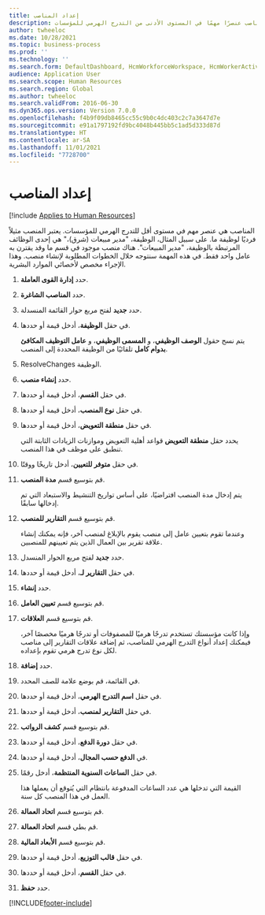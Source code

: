```yaml
---
title: إعداد المناصب
description: يصف هذا الموضوع كيف تعتبر المناصب عنصرًا مهمًا في المستوى الأدنى من التدرج الهرمي للمؤسسات.
author: twheeloc
ms.date: 10/28/2021
ms.topic: business-process
ms.prod: ''
ms.technology: ''
ms.search.form: DefaultDashboard, HcmWorkforceWorkspace, HcmWorkerActivityChart, HcmAllWorkersListPart, HcmPosition, HcmPositionNewPosition, HcmJobLookup, HcmPositionReportsToDialog, HcmPositionLookup, FinancialDimensionDefaultTemplatesLookup, DimensionLookup, HcmPersonnelManagementWorkspace
audience: Application User
ms.search.scope: Human Resources
ms.search.region: Global
ms.author: twheeloc
ms.search.validFrom: 2016-06-30
ms.dyn365.ops.version: Version 7.0.0
ms.openlocfilehash: f4b9f09db8465cc55c9b0c4dc403c2c7a3647d7e
ms.sourcegitcommit: e91a1797192fd9bc4048b445bb5c1ad5d333d87d
ms.translationtype: HT
ms.contentlocale: ar-SA
ms.lasthandoff: 11/01/2021
ms.locfileid: "7728700"
---
```

# <a name="set-up-positions"></a>إعداد المناصب

[!include [Applies to Human Resources](../includes/applies-to-hr.md)]



المناصب هي عنصر مهم في مستوى أقل للتدرج الهرمي للمؤسسات. يعتبر المنصب مثيلاً فرديًا لوظيفة ما. على سبيل المثال، الوظيفة، "مدير مبيعات (شرق)،" هي إحدى الوظائف المرتبطة بالوظيفة، "مدير المبيعات". هناك منصب موجود في قسم ما وقد يقترن به عامل واحد فقط. في هذه المهمة سنتوجه خلال الخطوات المطلوبة لإنشاء منصب. وهذا الإجراء مخصص لأخصائي الموارد البشرية.

1. حدد **إدارة القوى العاملة**.
2. حدد **المناصب الشاغرة**.
3. حدد **جديد** لفتح مربع حوار القائمة المنسدلة.
4. في حقل **الوظيفة**، أدخل قيمة أو حددها.

    يتم نسح حقول **الوصف الوظيفي**، و **المسمى الوظيفي**، و **عامل التوظيف المكافئ بدوام كامل** تلقائيًا من الوظيفة المحددة إلى المنصب.

5. ResolveChanges الوظيفة.
6. حدد **إنشاء منصب**.
7. في حقل **القسم**، أدخل قيمة أو حددها.
8. في حقل **نوع المنصب**، أدخل قيمة أو حددها.
9. في حقل **منطقة التعويض**، أدخل قيمة أو حددها.

    يحدد حقل **منطقة التعويض** قواعد أهلية التعويض وموازنات الزيادات الثابتة التي تنطبق على موظف في هذا المنصب.

10. في حقل **متوفر للتعيين**، أدخل تاريخًا ووقتًا.
11. قم بتوسيع قسم **مدة المنصب**.

    يتم إدخال مدة المنصب افتراضيًا، على أساس تواريخ التنشيط والاستبعاد التي تم إدخالها سابقًا.

12. قم بتوسيع قسم **التقارير للمنصب**.

    وعندما تقوم بتعيين عامل إلى منصب يقوم بالإبلاغ لمنصب آخر، فإنه يمكنك إنشاء علاقة تقرير بين العمال الذين يتم تعيينهم للمنصبين.

13. حدد **جديد** لفتح مربع الحوار المنسدل.
14. في حقل **التقارير لـ**، أدخل قيمة أو حددها.
15. حدد **إنشاء**.
16. قم بتوسيع قسم **تعيين العامل**.
17. قم بتوسيع قسم **العلاقات**.

    وإذا كانت مؤسستك تستخدم تدرجًا هرميًا للمصفوفات أو تدرجًا هرميًا مخصصًا آخر، فيمكنك إعداد أنواع التدرج الهرمي للمناصب، ثم إضافة علاقات التقارير إلى مناصب لكل نوع تدرج هرمي تقوم بإعداده.

18. حدد **إضافة**.
19. في القائمة، قم بوضع علامة للصف المحدد.
20. في حقل **اسم التدرج الهرمي**، أدخل قيمة أو حددها.
21. في حقل **التقارير لمنصب**، أدخل قيمة أو حددها.
22. قم بتوسيع قسم **كشف الرواتب**.
23. في حقل **دورة الدفع**، أدخل قيمة أو حددها.
24. في **الدفع حسب المجال**، أدخل قيمة أو حددها.
25. في حقل **الساعات السنوية المنتظمة**، أدخل رقمًا.

    القيمة التي تدخلها هي عدد الساعات المدفوعة بانتظام التي يُتوقع أن يعملها هذا العمل في هذا المنصب كل سنة.

26. قم بتوسيع قسم **اتحاد العمالة**.
27. قم بطي قسم **اتحاد العمالة**.
28. قم بتوسيع قسم **الأبعاد المالية**.
29. في حقل **قالب التوزيع**، أدخل قيمة أو حددها.
30. في حقل **القسم**، أدخل قيمة أو حددها.
31. حدد **حفظ**.



[!INCLUDE[footer-include](../includes/footer-banner.md)]
